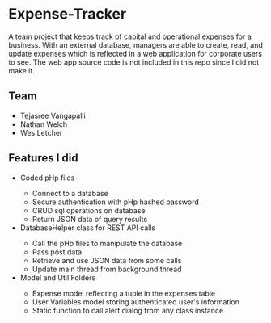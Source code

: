 # Expense-Tracker
A team project that keeps track of capital and operational expenses for a business. With an external database, managers are able to create, read, and update expenses which is reflected in a web application for corporate users to see. The web app source code is not included in this repo since I did not make it. 

<h2>Team</h2>
<ul> 
  <li>Tejasree Vangapalli</li>
  <li>Nathan Welch</li>
  <li>Wes Letcher</li>
</ul>

<h2>Features I did</h2>
<ul>
  <li>Coded pHp files</li>
    <ul>
      <li>Connect to a database</li>
      <li>Secure authentication with pHp hashed password</li>
      <li>CRUD sql operations on database</li>
      <li>Return JSON data of query results</li>
    </ul>
  <li>DatabaseHelper class for REST API calls</li>
    <ul>
      <li>Call the pHp files to manipulate the database</li>
      <li>Pass post data</li>
      <li>Retrieve and use JSON data from some calls</li>
      <li>Update main thread from background thread</li>
    </ul>
    <li>Model and Util Folders</li>
      <ul>
        <li>Expense model reflecting a tuple in the expenses table</li>
        <li>User Variables model storing authenticated user's information</li>
        <li>Static function to call alert dialog from any class instance</li>
      </ul>
</ul>
